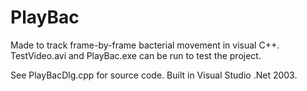 # PlayBac
Made to track frame-by-frame bacterial movement in visual C++.
TestVideo.avi and PlayBac.exe can be run to test the project.

See PlayBacDlg.cpp for source code. Built in Visual Studio .Net 2003.
